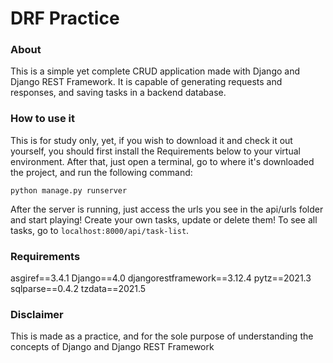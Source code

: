 # DRF Practice

### About
This is a simple yet complete CRUD application made with Django and Django REST Framework. It is capable of generating requests and responses, and saving tasks in a backend database.

### How to use it
This is for study only, yet, if you wish to download it and check it out yourself, you should first install the Requirements below to your virtual environment. After that, just open a terminal, go to where it's downloaded the project, and run the following command:

`python manage.py runserver`

After the server is running, just access the urls you see in the api/urls folder and start playing! Create your own tasks, update or delete them!
To see all tasks, go to `localhost:8000/api/task-list`.

### Requirements
asgiref==3.4.1
Django==4.0
djangorestframework==3.12.4
pytz==2021.3
sqlparse==0.4.2
tzdata==2021.5

### Disclaimer
This is made as a practice, and for the sole purpose of understanding the concepts of Django and Django REST Framework